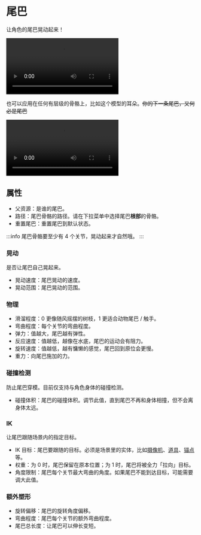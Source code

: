 # 尾巴

让角色的尾巴晃动起来！

<div className="video-box"><video controls loop src="/zh/doc-img/zh-tail-1.mp4" /></div>

也可以应用在任何有层级的骨骼上，比如这个模型的耳朵。~~你的下一条尾巴，又何必是尾巴~~

<div className="video-box"><video controls loop src="/zh/doc-img/zh-tail-2.mp4" /></div>

## 属性

* 父资源：是谁的尾巴。
* 路径：尾巴骨骼的路径。请在下拉菜单中选择尾巴**根部**的骨骼。
* 重置尾巴：重置尾巴到默认状态。

:::info
尾巴骨骼要至少有 4 个关节，晃动起来才自然哦。
:::

### 晃动

是否让尾巴自己晃起来。

* 晃动速度：尾巴晃动的速度。
* 晃动范围：尾巴晃动的范围。

### 物理

* 滑溜程度：0 更像随风摇摆的树枝，1 更适合动物尾巴 / 触手。
* 弯曲程度：每个关节的弯曲程度。
* 弹力：值越大，尾巴越有弹性。
* 反应速度：值越低，越像在水底，尾巴的运动会有阻力。
* 旋转速度：值越低，越有慵懒的感觉，尾巴回到原位会更慢。
* 重力：向尾巴施加的力。

### 碰撞检测

防止尾巴穿模。目前仅支持与角色身体的碰撞检测。

* 碰撞体积：尾巴的碰撞体积。调节此值，直到尾巴不再和身体相撞，但不会离身体太远。

### IK

让尾巴跟随场景内的指定目标。

* IK 目标：尾巴要跟随的目标。必须是场景里的实体，比如[摄像机](camera.md)、[道具](prop.md)、[锚点](anchor.md)等。
* 权重：为 0 时，尾巴保留在原本位置；为 1 时，尾巴将被全力「拉向」目标。
* 角度限制：尾巴每个关节最大弯曲的角度。如果尾巴不能到达目标，可能需要调大此值。

### 额外塑形

* 旋转偏移：尾巴的旋转角度偏移。
* 弯曲程度：尾巴每个关节的额外弯曲程度。
* 尾巴总长度：让尾巴可以伸长变短。
